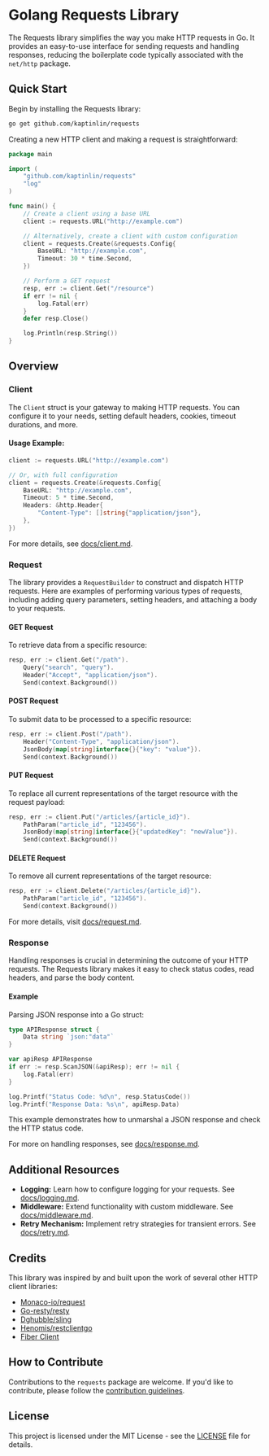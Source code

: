 # Golang Requests Library

The Requests library simplifies the way you make HTTP requests in Go. It provides an easy-to-use interface for sending requests and handling responses, reducing the boilerplate code typically associated with the `net/http` package.

## Quick Start

Begin by installing the Requests library:

```bash
go get github.com/kaptinlin/requests
```

Creating a new HTTP client and making a request is straightforward:

```go
package main

import (
    "github.com/kaptinlin/requests"
    "log"
)

func main() {
    // Create a client using a base URL
    client := requests.URL("http://example.com")

    // Alternatively, create a client with custom configuration
    client = requests.Create(&requests.Config{
        BaseURL: "http://example.com",
        Timeout: 30 * time.Second,
    })

    // Perform a GET request
    resp, err := client.Get("/resource")
    if err != nil {
        log.Fatal(err)
    }
    defer resp.Close()

    log.Println(resp.String())
}
```

## Overview

### Client

The `Client` struct is your gateway to making HTTP requests. You can configure it to your needs, setting default headers, cookies, timeout durations, and more.

#### Usage Example:

```go
client := requests.URL("http://example.com")

// Or, with full configuration
client = requests.Create(&requests.Config{
    BaseURL: "http://example.com",
    Timeout: 5 * time.Second,
    Headers: &http.Header{
        "Content-Type": []string{"application/json"},
    },
})
```

For more details, see [docs/client.md](docs/client.md).


### Request

The library provides a `RequestBuilder` to construct and dispatch HTTP requests. Here are examples of performing various types of requests, including adding query parameters, setting headers, and attaching a body to your requests.

#### GET Request

To retrieve data from a specific resource:

```go
resp, err := client.Get("/path").
    Query("search", "query").
    Header("Accept", "application/json").
    Send(context.Background())
```

#### POST Request

To submit data to be processed to a specific resource:

```go
resp, err := client.Post("/path").
    Header("Content-Type", "application/json").
    JsonBody(map[string]interface{}{"key": "value"}).
    Send(context.Background())
```

#### PUT Request

To replace all current representations of the target resource with the request payload:

```go
resp, err := client.Put("/articles/{article_id}").
    PathParam("article_id", "123456").
    JsonBody(map[string]interface{}{"updatedKey": "newValue"}).
    Send(context.Background())
```

#### DELETE Request

To remove all current representations of the target resource:

```go
resp, err := client.Delete("/articles/{article_id}").
    PathParam("article_id", "123456").
    Send(context.Background())
```

For more details, visit [docs/request.md](docs/request.md).

### Response

Handling responses is crucial in determining the outcome of your HTTP requests. The Requests library makes it easy to check status codes, read headers, and parse the body content.

#### Example

Parsing JSON response into a Go struct:

```go
type APIResponse struct {
    Data string `json:"data"`
}

var apiResp APIResponse
if err := resp.ScanJSON(&apiResp); err != nil {
    log.Fatal(err)
}

log.Printf("Status Code: %d\n", resp.StatusCode())
log.Printf("Response Data: %s\n", apiResp.Data)
```

This example demonstrates how to unmarshal a JSON response and check the HTTP status code.

For more on handling responses, see [docs/response.md](docs/response.md).

## Additional Resources

- **Logging:** Learn how to configure logging for your requests. See [docs/logging.md](docs/logging.md).
- **Middleware:** Extend functionality with custom middleware. See [docs/middleware.md](docs/middleware.md).
- **Retry Mechanism:** Implement retry strategies for transient errors. See [docs/retry.md](docs/retry.md).

## Credits

This library was inspired by and built upon the work of several other HTTP client libraries:

- [Monaco-io/request](https://github.com/monaco-io/request)
- [Go-resty/resty](https://github.com/go-resty/resty)
- [Dghubble/sling](https://github.com/dghubble/sling)
- [Henomis/restclientgo](https://github.com/henomis/restclientgo)
- [Fiber Client](https://github.com/gofiber/fiber)

## How to Contribute

Contributions to the `requests` package are welcome. If you'd like to contribute, please follow the [contribution guidelines](CONTRIBUTING.md).

## License

This project is licensed under the MIT License - see the [LICENSE](LICENSE) file for details.